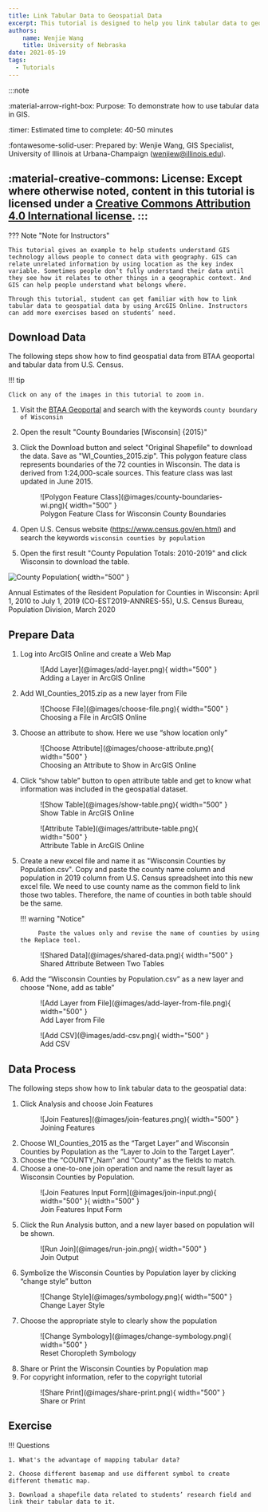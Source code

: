 ```yaml
---
title: Link Tabular Data to Geospatial Data
excerpt: This tutorial is designed to help you link tabular data to geospatial data that you may need for a research project.
authors:
    name: Wenjie Wang
    title: University of Nebraska
date: 2021-05-19
tags:
  - Tutorials
---
```


:::note

:material-arrow-right-box: Purpose: To demonstrate how to use tabular data in GIS.

:timer: Estimated time to complete: 40-50 minutes

:fontawesome-solid-user: Prepared by: Wenjie Wang, GIS Specialist, University of Illinois at Urbana-Champaign (wenjiew@illinois.edu). 

:material-creative-commons: License: Except where otherwise noted, content in this tutorial is licensed under a [Creative Commons Attribution 4.0 International license](https://creativecommons.org/licenses/by/4.0/).
:::
------------------------------


??? Note "Note for Instructors"

	This tutorial gives an example to help students understand GIS technology allows people to connect data with geography. GIS can relate unrelated information by using location as the key index variable. Sometimes people don’t fully understand their data until they see how it relates to other things in a geographic context. And GIS can help people understand what belongs where.

	Through this tutorial, student can get familiar with how to link tabular data to geospatial data by using ArcGIS Online. Instructors can add more exercises based on students’ need.

## Download Data

The following steps show how to find geospatial data from BTAA geoportal and tabular data from U.S. Census.

!!! tip

	Click on any of the images in this tutorial to zoom in.


1. Visit the [BTAA Geoportal](https://geo.btaa.org) and search with the keywords `county boundary of Wisconsin`

2. Open the result "County Boundaries [Wisconsin] {2015}"

3. Click the Download button and select "Original Shapefile" to download the data. Save as "WI_Counties_2015.zip". This polygon feature class represents boundaries of the 72 counties in Wisconsin. The data is derived from 1:24,000-scale sources. This feature class was last updated in June 2015.
    <figure markdown>
     ![Polygon Feature Class](@images/county-boundaries-wi.png){ width="500" }
     <figcaption>Polygon Feature Class for Wisconsin County Boundaries</figcaption>
    </figure>
4. Open U.S. Census website (<https://www.census.gov/en.html>) and search the keywords `wisconsin counties by population`
5. Open the first result "County Population Totals: 2010-2019" and click Wisconsin to download the table.

    <figure markdown>
![County Population](@images/census-pop.png){ width="500" }<figcaption>Annual Estimates of the Resident Population for Counties in Wisconsin: April 1, 2010 to July 1, 2019 (CO-EST2019-ANNRES-55), U.S. Census Bureau, Population Division, March 2020</figcaption>
    </figure>

## Prepare Data

1. Log into ArcGIS Online and create a Web Map
    <figure markdown>
    ![Add Layer](@images/add-layer.png){ width="500" }<figcaption>Adding a Layer in ArcGIS Online</  figcaption>
    </figure>
2. Add WI_Counties_2015.zip as a new layer from File
    <figure markdown>
    ![Choose File](@images/choose-file.png){ width="500" }<figcaption>Choosing a File in ArcGIS Online</figcaption>
    </figure>
3. Choose an attribute to show. Here we use “show location only”
    <figure markdown>
    ![Choose Attribute](@images/choose-attribute.png){ width="500" }<figcaption>Choosing an Attribute to Show in ArcGIS Online</figcaption>
    </figure>
4. Click “show table” button to open attribute table and get to know what information was included in the geospatial dataset.
    <figure markdown>
    ![Show Table](@images/show-table.png){ width="500" }<figcaption>Show Table in ArcGIS Online</figcaption>
    </figure>
    <figure markdown>
    ![Attribute Table](@images/attribute-table.png){ width="500" }<figcaption>Attribute Table in ArcGIS Online</figcaption>
    </figure>
5. Create a new excel file and name it as "Wisconsin Counties by Population.csv". Copy and paste the county name column and population in 2019 column from U.S. Census spreadsheet into this new excel file. We need to use county name as the common field to link those two tables. Therefore, the name of counties in both table should be the same.

    !!! warning "Notice"
    		
    		Paste the values only and revise the name of counties by using the Replace tool.

    <figure markdown>
    ![Shared Data](@images/shared-data.png){ width="500" }<figcaption>Shared Attribute Between Two Tables</figcaption>
    </figure>
6. Add the “Wisconsin Counties by Population.csv” as a new layer and choose “None, add as table”
    <figure markdown>
    ![Add Layer from File](@images/add-layer-from-file.png){ width="500" }<figcaption>Add Layer from File</figcaption>
    </figure>
    <figure markdown>
    ![Add CSV](@images/add-csv.png){ width="500" }<figcaption>Add CSV</figcaption></figure>

## Data Process

The following steps show how to link tabular data to the geospatial data: 

1. Click Analysis and choose Join Features
    <figure markdown>
    ![Join Features](@images/join-features.png){ width="500" }<figcaption>Joining Features</figcaption>
    </figure>
2. Choose WI_Counties_2015 as the “Target Layer” and Wisconsin Counties by Population as the “Layer to Join to the Target Layer”.
3. Choose the “COUNTY_Nam” and “County” as the fields to match.
4. Choose a one-to-one join operation and name the result layer as Wisconsin Counties by Population.
    <figure markdown>
    ![Join Features Input Form](@images/join-input.png){ width="500" }{ width="500" }<figcaption>Join Features Input Form</figcaption>
    </figure>
5. Click the Run Analysis button, and a new layer based on population will be shown.
    <figure markdown>
    ![Run Join](@images/run-join.png){ width="500" }<figcaption>Join Output</figcaption>
    </figure>
6. Symbolize the Wisconsin Counties by Population layer by clicking “change style” button
    <figure markdown>
    ![Change Style](@images/symbology.png){ width="500" }<figcaption>Change Layer Style</figcaption>
    </figure>
7. Choose the appropriate style to clearly show the population
    <figure markdown>
    ![Change Symbology](@images/change-symbology.png){ width="500" }<figcaption>Reset Choropleth Symbology</figcaption>
    </figure>
8. Share or Print the Wisconsin Counties by Population map
9. For copyright information, refer to the copyright tutorial
    <figure markdown>
    ![Share Print](@images/share-print.png){ width="500" }<figcaption>Share or Print</figcaption>
    </figure>

## Exercise

!!! Questions

    1. What's the advantage of mapping tabular data?

    2. Choose different basemap and use different symbol to create different thematic map.

    3. Download a shapefile data related to students’ research field and link their tabular data to it.

